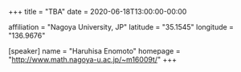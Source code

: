 +++
title = "TBA"
date = 2020-06-18T13:00:00-00:00

affiliation = "Nagoya University, JP"
latitude = "35.1545"
longitude = "136.9676"

[speaker]
  name = "Haruhisa Enomoto"
  homepage = "http://www.math.nagoya-u.ac.jp/~m16009t/"
+++

